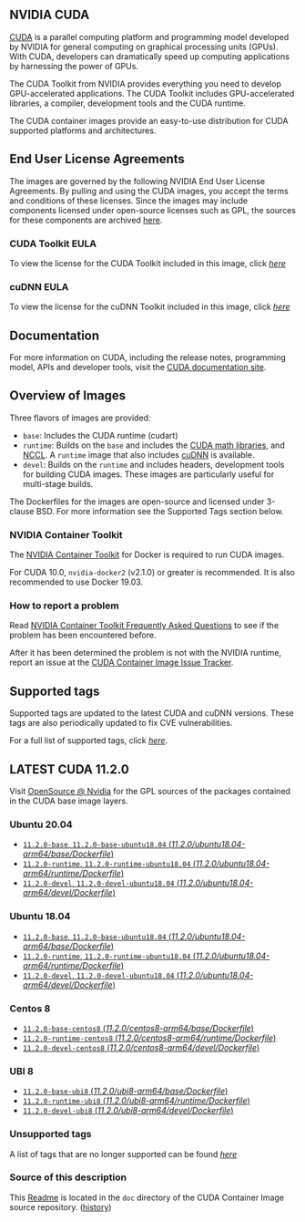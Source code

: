 ## NVIDIA CUDA

[CUDA](https://developer.nvidia.com/cuda-zone) is a parallel computing platform and programming model developed by NVIDIA for general computing on graphical processing units (GPUs). With CUDA, developers can dramatically speed up computing applications by harnessing the power of GPUs.

The CUDA Toolkit from NVIDIA provides everything you need to develop GPU-accelerated applications. The CUDA Toolkit includes GPU-accelerated libraries, a compiler, development tools and the CUDA runtime.

The CUDA container images provide an easy-to-use distribution for CUDA supported platforms and architectures.

## End User License Agreements

The images are governed by the following NVIDIA End User License Agreements. By pulling and using the CUDA images, you accept the terms and conditions of these licenses.
Since the images may include components licensed under open-source licenses such as GPL, the sources for these components are archived [here](https://developer.download.nvidia.com/compute/cuda/opensource/image).

### CUDA Toolkit EULA

To view the license for the CUDA Toolkit included in this image, click [*here*](http://docs.nvidia.com/cuda/eula/index.html)

### cuDNN EULA

To view the license for the cuDNN Toolkit included in this image, click [*here*](https://docs.nvidia.com/deeplearning/sdk/cudnn-sla/index.html)

## Documentation

For more information on CUDA, including the release notes, programming model, APIs and developer tools, visit the [CUDA documentation site](https://docs.nvidia.com/cuda).

## Overview of Images

Three flavors of images are provided:
- `base`: Includes the CUDA runtime (cudart)
- `runtime`: Builds on the `base` and includes the [CUDA math libraries](https://developer.nvidia.com/gpu-accelerated-libraries), and [NCCL](https://developer.nvidia.com/nccl). A `runtime` image that also includes [cuDNN](https://developer.nvidia.com/cudnn) is available.
- `devel`: Builds on the `runtime` and includes headers, development tools for building CUDA images. These images are particularly useful for multi-stage builds.

The Dockerfiles for the images are open-source and licensed under 3-clause BSD. For more information see the Supported Tags section below.

### NVIDIA Container Toolkit

The [NVIDIA Container Toolkit](https://github.com/NVIDIA/nvidia-docker) for Docker is required to run CUDA images.

For CUDA 10.0, `nvidia-docker2` (v2.1.0) or greater is recommended. It is also recommended to use Docker 19.03.

### How to report a problem

Read [NVIDIA Container Toolkit Frequently Asked Questions](https://github.com/NVIDIA/nvidia-docker/wiki/Frequently-Asked-Questions) to see if the problem has been encountered before.

After it has been determined the problem is not with the NVIDIA runtime, report an issue at the [CUDA Container Image Issue Tracker](https://gitlab.com/nvidia/container-images/cuda/-/issues).

## Supported tags

Supported tags are updated to the latest CUDA and cuDNN versions. These tags are also periodically updated to fix CVE vulnerabilities.

For a full list of supported tags, click [*here*](https://gitlab.com/nvidia/container-images/cuda/blob/master/doc/supported-tags.md).

## LATEST CUDA 11.2.0

Visit [OpenSource @ Nvidia](https://developer.download.nvidia.com/compute/cuda/opensource/image/) for the GPL sources of the packages contained in the CUDA base image layers.

### Ubuntu 20.04

- [`11.2.0-base`, `11.2.0-base-ubuntu18.04` (*11.2.0/ubuntu18.04-arm64/base/Dockerfile*)](https://gitlab.com/nvidia/container-images/cuda/blob/master/dist/11.2.0/ubuntu18.04-arm64/base/Dockerfile)
- [`11.2.0-runtime`, `11.2.0-runtime-ubuntu18.04` (*11.2.0/ubuntu18.04-arm64/runtime/Dockerfile*)](https://gitlab.com/nvidia/container-images/cuda/blob/master/dist/11.2.0/ubuntu18.04-arm64/runtime/Dockerfile)
- [`11.2.0-devel`, `11.2.0-devel-ubuntu18.04` (*11.2.0/ubuntu18.04-arm64/devel/Dockerfile*)](https://gitlab.com/nvidia/container-images/cuda/blob/master/dist/11.2.0/ubuntu18.04-arm64/devel/Dockerfile)

### Ubuntu 18.04

- [`11.2.0-base`, `11.2.0-base-ubuntu18.04` (*11.2.0/ubuntu18.04-arm64/base/Dockerfile*)](https://gitlab.com/nvidia/container-images/cuda/blob/master/dist/11.2.0/ubuntu18.04-arm64/base/Dockerfile)
- [`11.2.0-runtime`, `11.2.0-runtime-ubuntu18.04` (*11.2.0/ubuntu18.04-arm64/runtime/Dockerfile*)](https://gitlab.com/nvidia/container-images/cuda/blob/master/dist/11.2.0/ubuntu18.04-arm64/runtime/Dockerfile)
- [`11.2.0-devel`, `11.2.0-devel-ubuntu18.04` (*11.2.0/ubuntu18.04-arm64/devel/Dockerfile*)](https://gitlab.com/nvidia/container-images/cuda/blob/master/dist/11.2.0/ubuntu18.04-arm64/devel/Dockerfile)

### Centos 8

- [`11.2.0-base-centos8` (*11.2.0/centos8-arm64/base/Dockerfile*)](https://gitlab.com/nvidia/container-images/cuda/blob/master/dist/11.2.0/centos8-arm64/base/Dockerfile)
- [`11.2.0-runtime-centos8` (*11.2.0/centos8-arm64/runtime/Dockerfile*)](https://gitlab.com/nvidia/container-images/cuda/blob/master/dist/11.2.0/centos8-arm64/runtime/Dockerfile)
- [`11.2.0-devel-centos8` (*11.2.0/centos8-arm64/devel/Dockerfile*)](https://gitlab.com/nvidia/container-images/cuda/blob/master/dist/11.2.0/centos8-arm64/devel/Dockerfile)

### UBI 8

- [`11.2.0-base-ubi8` (*11.2.0/ubi8-arm64/base/Dockerfile*)](https://gitlab.com/nvidia/container-images/cuda/blob/master/dist/11.2.0/ubi8-arm64/base/Dockerfile)
- [`11.2.0-runtime-ubi8` (*11.2.0/ubi8-arm64/runtime/Dockerfile*)](https://gitlab.com/nvidia/container-images/cuda/blob/master/dist/11.2.0/ubi8-arm64/runtime/Dockerfile)
- [`11.2.0-devel-ubi8` (*11.2.0/ubi8-arm64/devel/Dockerfile*)](https://gitlab.com/nvidia/container-images/cuda/blob/master/dist/11.2.0/ubi8-arm64/devel/Dockerfile)

### Unsupported tags

A list of tags that are no longer supported can be found [*here*](https://gitlab.com/nvidia/container-images/cuda/blob/master/doc/unsupported-tags.md)

### Source of this description

This [Readme](https://gitlab.com/nvidia/container-images/cuda/blob/master/doc/README.md) is located in the `doc` directory of the CUDA Container Image source repository. ([history](https://gitlab.com/nvidia/container-images/cuda/commits/master/doc/README.md))
